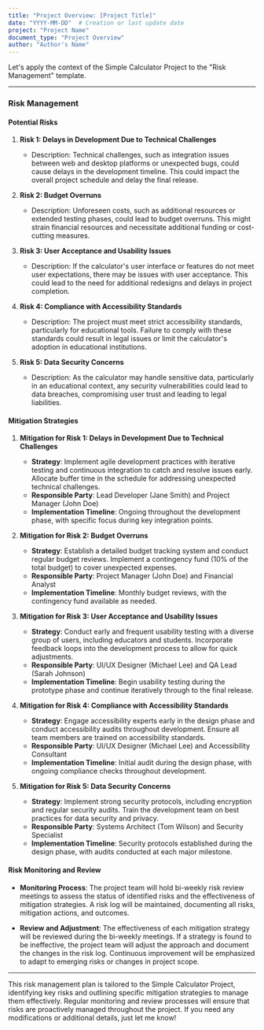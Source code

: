 ```yaml
---
title: "Project Overview: [Project Title]"
date: "YYYY-MM-DD"  # Creation or last update date
project: "Project Name"
document_type: "Project Overview"
author: "Author's Name"
---
```

Let's apply the context of the Simple Calculator Project to the "Risk Management" template.

---

### Risk Management

#### Potential Risks

1. **Risk 1: Delays in Development Due to Technical Challenges**
   - Description: Technical challenges, such as integration issues between web and desktop platforms or unexpected bugs, could cause delays in the development timeline. This could impact the overall project schedule and delay the final release.
   
2. **Risk 2: Budget Overruns**
   - Description: Unforeseen costs, such as additional resources or extended testing phases, could lead to budget overruns. This might strain financial resources and necessitate additional funding or cost-cutting measures.

3. **Risk 3: User Acceptance and Usability Issues**
   - Description: If the calculator's user interface or features do not meet user expectations, there may be issues with user acceptance. This could lead to the need for additional redesigns and delays in project completion.

4. **Risk 4: Compliance with Accessibility Standards**
   - Description: The project must meet strict accessibility standards, particularly for educational tools. Failure to comply with these standards could result in legal issues or limit the calculator's adoption in educational institutions.

5. **Risk 5: Data Security Concerns**
   - Description: As the calculator may handle sensitive data, particularly in an educational context, any security vulnerabilities could lead to data breaches, compromising user trust and leading to legal liabilities.

#### Mitigation Strategies

1. **Mitigation for Risk 1: Delays in Development Due to Technical Challenges**
   - **Strategy**: Implement agile development practices with iterative testing and continuous integration to catch and resolve issues early. Allocate buffer time in the schedule for addressing unexpected technical challenges.
   - **Responsible Party**: Lead Developer (Jane Smith) and Project Manager (John Doe)
   - **Implementation Timeline**: Ongoing throughout the development phase, with specific focus during key integration points.

2. **Mitigation for Risk 2: Budget Overruns**
   - **Strategy**: Establish a detailed budget tracking system and conduct regular budget reviews. Implement a contingency fund (10% of the total budget) to cover unexpected expenses.
   - **Responsible Party**: Project Manager (John Doe) and Financial Analyst
   - **Implementation Timeline**: Monthly budget reviews, with the contingency fund available as needed.

3. **Mitigation for Risk 3: User Acceptance and Usability Issues**
   - **Strategy**: Conduct early and frequent usability testing with a diverse group of users, including educators and students. Incorporate feedback loops into the development process to allow for quick adjustments.
   - **Responsible Party**: UI/UX Designer (Michael Lee) and QA Lead (Sarah Johnson)
   - **Implementation Timeline**: Begin usability testing during the prototype phase and continue iteratively through to the final release.

4. **Mitigation for Risk 4: Compliance with Accessibility Standards**
   - **Strategy**: Engage accessibility experts early in the design phase and conduct accessibility audits throughout development. Ensure all team members are trained on accessibility standards.
   - **Responsible Party**: UI/UX Designer (Michael Lee) and Accessibility Consultant
   - **Implementation Timeline**: Initial audit during the design phase, with ongoing compliance checks throughout development.

5. **Mitigation for Risk 5: Data Security Concerns**
   - **Strategy**: Implement strong security protocols, including encryption and regular security audits. Train the development team on best practices for data security and privacy.
   - **Responsible Party**: Systems Architect (Tom Wilson) and Security Specialist
   - **Implementation Timeline**: Security protocols established during the design phase, with audits conducted at each major milestone.

#### Risk Monitoring and Review

- **Monitoring Process**: The project team will hold bi-weekly risk review meetings to assess the status of identified risks and the effectiveness of mitigation strategies. A risk log will be maintained, documenting all risks, mitigation actions, and outcomes.
  
- **Review and Adjustment**: The effectiveness of each mitigation strategy will be reviewed during the bi-weekly meetings. If a strategy is found to be ineffective, the project team will adjust the approach and document the changes in the risk log. Continuous improvement will be emphasized to adapt to emerging risks or changes in project scope.

---

This risk management plan is tailored to the Simple Calculator Project, identifying key risks and outlining specific mitigation strategies to manage them effectively. Regular monitoring and review processes will ensure that risks are proactively managed throughout the project. If you need any modifications or additional details, just let me know!